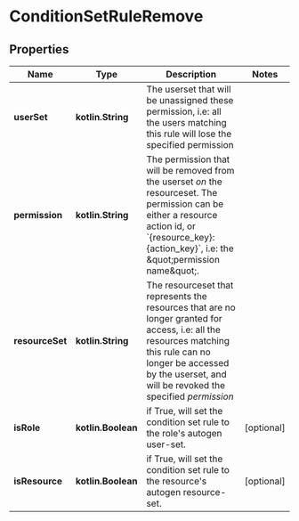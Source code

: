 
# ConditionSetRuleRemove

## Properties
Name | Type | Description | Notes
------------ | ------------- | ------------- | -------------
**userSet** | **kotlin.String** | The userset that will be unassigned these permission, i.e: all the users matching this rule will lose the specified permission | 
**permission** | **kotlin.String** | The permission that will be removed from the userset *on* the resourceset. The permission can be either a resource action id, or &#x60;{resource_key}:{action_key}&#x60;, i.e: the \&quot;permission name\&quot;. | 
**resourceSet** | **kotlin.String** | The resourceset that represents the resources that are no longer granted for access, i.e: all the resources matching this rule can no longer be accessed by the userset, and will be revoked the specified *permission* | 
**isRole** | **kotlin.Boolean** | if True, will set the condition set rule to the role&#39;s autogen user-set. |  [optional]
**isResource** | **kotlin.Boolean** | if True, will set the condition set rule to the resource&#39;s autogen resource-set. |  [optional]



